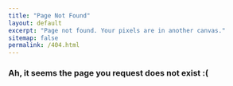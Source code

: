 ```yaml
---
title: "Page Not Found"
layout: default
excerpt: "Page not found. Your pixels are in another canvas."
sitemap: false
permalink: /404.html
---
```


### Ah, it seems the page you request does not exist :(


